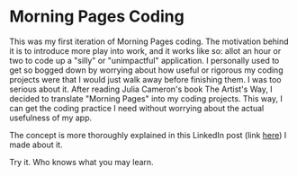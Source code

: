 # Morning Pages Coding
This was my first iteration of Morning Pages coding. The motivation behind it is to introduce more play into work, and it works like so: allot an hour or two to code up a "silly" or "unimpactful" application. I personally used to get so bogged down by worrying about how useful or rigorous my coding projects were that I would just walk away before finishing them. I was too serious about it. After reading Julia Cameron's book The Artist's Way, I decided to translate "Morning Pages" into my coding projects. This way, I can get the coding practice I need without worrying about the actual usefulness of my app. 

The concept is more thoroughly explained in this LinkedIn post (link [here](https://www.linkedin.com/posts/anabelle-colmenares_what-if-women-introduced-more-play-into-activity-7249461786188378114-pdsO])) I made about it. 

Try it. Who knows what you may learn. 
